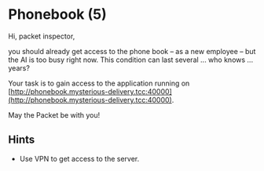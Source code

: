 # Phonebook (5)

Hi, packet inspector,

you should already get access to the phone book – as a new employee – but the AI is too busy right now. This condition can last several ... who knows ... years?

Your task is to gain access to the application running on [http://phonebook.mysterious-delivery.tcc:40000](http://phonebook.mysterious-delivery.tcc:40000).

May the Packet be with you!

## Hints

- Use VPN to get access to the server.
